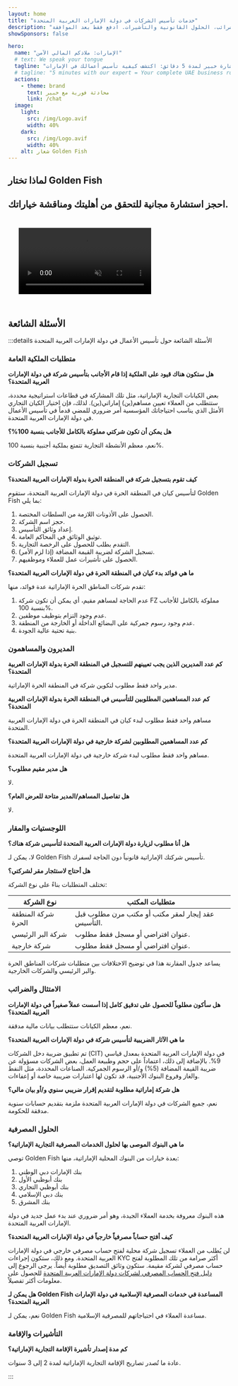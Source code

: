 ```yaml
---
layout: home
title: "خدمات تأسيس الشركات في دولة الإمارات العربية المتحدة"
description: "خدمات خبراء تأسيس ودعم الشركات في دولة الإمارات. تأسيس الشركات، الخدمات المصرفية، الضرائب، الحلول القانونية والتأشيرات. ادفع فقط بعد الموافقة."
showSponsors: false

hero:
  name: "الإمارات: ملاذكم المالي الآمن"
  # text: We speak your tongue
  tagline: "استشارة خبير لمدة 5 دقائق: اكتشف كيفية تأسيس أعمالك في الإمارات <span class='hl'>بدون مخاطر</span>"
  # tagline: "5 minutes with our expert = Your complete UAE business roadmap"
  actions:
    - theme: brand
      text: محادثة فورية مع خبير
      link: /chat
  image:
    light:
      src: /img/Logo.avif
      width: 40%
    dark:
      src: /img/Logo.avif
      width: 40%
    alt: شعار Golden Fish
---
```


<FeatureBlock :card="{
  title: 'دليل تأسيس الشركات',
  details: 'دليل شامل لتأسيس الشركات في **المنطقة الحرة، الخارجية، البر الرئيسي، الفرع**. \n\n* ملكية أجنبية بنسبة 100% متاحة في المناطق الحرة والبر الرئيسي\n* معدلات ضريبية منخفضة - فقط 9% ضريبة الشركات\n* لا توجد ضوابط على العملة - سهولة إعادة رؤوس الأموال\n\n[اعرف المزيد](/uae-business/offer/company-registration/)',
  link: '/uae-business/offer/company-registration/',
  src: {
    light: '/img/iStock-2051326997.avif',
    dark: '/img/iStock-1448478309.jpg',
    width: '100%'
  },
  inversion: false
}" />

<FeatureBlock :card="{
  title: 'الحلول المصرفية',
  details: 'افتح بسهولة حسابات مصرفية تجارية أو شخصية مع البنوك الموثوقة في الإمارات. \n\n* خدمات PRO شاملة للموافقات الحكومية\n* إعداد حزمة مصرفية كاملة\n* **معدل نجاح 96%**\n\n[اعرف المزيد](/uae-business/offer/banking/)',
  link: '/uae-business/offer/banking/',
  src: {
    light: '/img/iStock-2153786564.avif',
    dark: '/img/iStock-2166793628.avif',
    width: '100%'
  },
  inversion: true
}" />

<FeatureBlock :card="{
  title: 'Golden Visa والإقامة',
  details: 'احصل على **Golden Visa** الإماراتية للإقامة طويلة الأمد مع عملية تقديم سلسة. \n\n* **لا حاجة لدخول الإمارات كل 6 أشهر**\n* صالحة لمدة 10 سنوات مع إمكانية التجديد عند الحفاظ على الشروط المؤهلة\n* معدل نجاح 92%\n\n[اعرف المزيد](/uae-business/offer/golden-visa/)',
  link: '/uae-business/offer/golden-visa/',
  src: {
    light: '/img/iStock-1312241253.avif',
    dark: '/img/ILONMASKID.webp',
    width: '100%'
  },
  inversion: false
}" />

<FeatureCards :features="[
  {
    title: 'خدمات الامتثال',
    details: 'يرشدك خبراؤنا عبر متطلبات الامتثال المعقدة في الإمارات، بما في ذلك تقارير ESR وملفات UBO.',
    items: [],
    linkText: 'اعرف المزيد',
    link: '/uae-business/company-registration/Protect-Your-Business',
    icon: {
      light: '/img/iStock-1299393716.avif',
      dark: '/img/iStock-2149731304.avif',
      alt: 'خدمات الامتثال'
    }
  },
  {
    title: 'ضريبة الشركات وضريبة القيمة المضافة',
    details: 'المشورة الخبيرة تضمن الامتثال لالتزامات ضريبة الشركات وضريبة القيمة المضافة مع الهيئة الاتحادية للضرائب (FTA).',
    items: [],
    linkText: 'اعرف المزيد',
    link: '/uae-business/company-registration/accounting-legal',
    icon: {
      light: '/img/iStock-1018285934.avif',
      dark: '/img/iStock-584576538.avif',
      alt: 'الخدمات الضريبية'
    }
  },
  {
    title: 'الخدمات القانونية',
    details: 'يقدم الفريق القانوني المشورة حول قوانين الإمارات المتعلقة بعمليات الاندماج والاستحواذ، إعادة الهيكلة المؤسسية، التمويل، وحل النزاعات.',
    items: [],
    linkText: 'اعرف المزيد',
    link: '/uae-business/company-registration/Protect-Your-Business',
    icon: {
      light: '/img/iStock-650045508.avif',
      dark: '/img/iStock-1498627598.avif',
      alt: 'الخدمات القانونية'
    }
  },
  {
    title: 'المحاسبة وكشوف المرتبات',
    details: 'يدير محاسبونا الشؤون المالية، ويقدمون مسك الدفاتر، التسوية، كشوف المرتبات، ودعم التدقيق، مما يوفر تكاليف التوظيف.',
    items: [],
    linkText: 'اعرف المزيد',
    link: '/resources/contacts',
    icon: {
      light: '/img/iStock-1022793868.avif',
      dark: '/img/iStock-1320130292.jpg',
      alt: 'خدمات المحاسبة'
    }
  },
]" />

## لماذا تختار Golden Fish

<BenefitsList :features="[
  {
    icon: '🏢',
    title: 'خبرة محلية في دولة الإمارات',
    text: 'متخصصون مخصصون في دبي يقدمون إرشادات خبيرة خلال كل خطوة من خطوات العملية.'
  },
  {
    icon: '📊',
    title: 'معدل نجاح مثبت',
    text: 'أكثر من 90% معدل موافقة مع مئات التأشيرات والحسابات المصرفية وتسجيلات الشركات الصادرة من خلال معالجتنا المتميزة.'
  },
  {
    icon: '💸',
    title: '**رسوم مبنية على النجاح**',
    text: '[ادفع فقط بعد الموافقة](/uae-business/benefits/success-based-fees). شفافية كاملة بدون تكاليف خفية.'
  },
]" />

## احجز استشارة مجانية للتحقق من أهليتك ومناقشة خياراتك.

<video autoplay muted playsinline style="padding: 24px">
  <source src="/img/iStock-2185906461.mp4" type="video/mp4">
</video>

<ContactForm buttonText="تحدث مع خبير" />

## الأسئلة الشائعة

:::details الأسئلة الشائعة حول تأسيس الأعمال في دولة الإمارات العربية المتحدة

### متطلبات الملكية العامة

**هل ستكون هناك قيود على الملكية إذا قام الأجانب بتأسيس شركة في دولة الإمارات العربية المتحدة؟**

بعض الكيانات التجارية الإماراتية، مثل تلك المشاركة في قطاعات استراتيجية محددة، ستتطلب من العملاء تعيين مساهم(ين) إماراتي(ين). لذلك، فإن اختيار الكيان التجاري الأمثل الذي يناسب احتياجاتك المؤسسية أمر ضروري للمضي قدماً في تأسيس الأعمال في دولة الإمارات العربية المتحدة.

**هل يمكن أن تكون شركتي مملوكة بالكامل للأجانب بنسبة 100%؟**

نعم، معظم الأنشطة التجارية تتمتع بملكية أجنبية بنسبة 100%.

### تسجيل الشركات

**كيف تقوم بتسجيل شركة في المنطقة الحرة بدولة الإمارات العربية المتحدة؟**

لتأسيس كيان في المنطقة الحرة في دولة الإمارات العربية المتحدة، ستقوم Golden Fish بما يلي:

1. الحصول على الأذونات اللازمة من السلطات المختصة.
2. حجز اسم الشركة.
3. إعداد وثائق التأسيس.
4. توثيق الوثائق في المحاكم العامة.
5. التقدم بطلب للحصول على الرخصة التجارية.
6. تسجيل الشركة لضريبة القيمة المضافة (إذا لزم الأمر).
7. الحصول على تأشيرات عمل للعملاء وموظفيهم.

**ما هي فوائد بدء كيان في المنطقة الحرة في دولة الإمارات العربية المتحدة؟**

تقدم شركات المناطق الحرة الإماراتية عدة فوائد، منها:

1. عدم الحاجة لمساهم مقيم، أي يمكن أن تكون شركة FZ مملوكة بالكامل للأجانب بنسبة 100%.
2. عدم وجود التزام بتوظيف موظفين.
3. عدم وجود رسوم جمركية على البضائع الداخلة أو الخارجة من المنطقة.
4. بنية تحتية عالية الجودة.

### المديرون والمساهمون

**كم عدد المديرين الذين يجب تعيينهم للتسجيل في المنطقة الحرة بدولة الإمارات العربية المتحدة؟**

مدير واحد فقط مطلوب لتكوين شركة في المنطقة الحرة الإماراتية.

**كم عدد المساهمين المطلوبين للتأسيس في المنطقة الحرة بدولة الإمارات العربية المتحدة؟**

مساهم واحد فقط مطلوب لبدء كيان في المنطقة الحرة في دولة الإمارات العربية المتحدة.

**كم عدد المساهمين المطلوبين لشركة خارجية في دولة الإمارات العربية المتحدة؟**

مساهم واحد فقط مطلوب لبدء شركة خارجية في دولة الإمارات العربية المتحدة.

**هل مدير مقيم مطلوب؟**

لا.

**هل تفاصيل المساهم/المدير متاحة للعرض العام؟**

لا.

### اللوجستيات والمقار

**هل أنا مطلوب لزيارة دولة الإمارات العربية المتحدة لتأسيس شركة هناك؟**

لا، يمكن لـ Golden Fish تأسيس شركتك الإماراتية قانونياً دون الحاجة لسفرك.

**هل أحتاج لاستئجار مقر لشركتي؟**

تختلف المتطلبات بناءً على نوع الشركة:

| نوع الشركة | متطلبات المكتب |
| ----------------- | --------------------------------------------------------------------------------------- |
| شركة المنطقة الحرة | عقد إيجار لمقر مكتب أو مكتب مرن مطلوب قبل التأسيس. |
| شركة البر الرئيسي | عنوان افتراضي أو مسجل فقط مطلوب. |
| شركة خارجية | عنوان افتراضي أو مسجل فقط مطلوب. |

يساعد جدول المقارنة هذا في توضيح الاختلافات بين متطلبات شركات المناطق الحرة والبر الرئيسي والشركات الخارجية.

### الامتثال والضرائب

**هل سأكون مطلوباً للحصول على تدقيق كامل إذا أسست عملاً صغيراً في دولة الإمارات العربية المتحدة؟**

نعم، معظم الكيانات ستتطلب بيانات مالية مدققة.

**ما هي الآثار الضريبية لتأسيس شركة في دولة الإمارات العربية المتحدة؟**

تم تطبيق ضريبة دخل الشركات (CIT) في دولة الإمارات العربية المتحدة بمعدل قياسي 9%. بالإضافة إلى ذلك، اعتماداً على حجم وطبيعة العمل، بعض الشركات مسؤولة عن ضريبة القيمة المضافة (5%) و/أو الرسوم الجمركية. الصناعات المحددة، مثل النفط والغاز وفروع البنوك الأجنبية، قد تكون لها اعتبارات ضريبية خاصة أو إعفاءات.

**هل شركة إماراتية مطلوبة لتقديم إقرار ضريبي سنوي و/أو بيان مالي؟**

نعم، جميع الشركات في دولة الإمارات العربية المتحدة ملزمة بتقديم حسابات سنوية مدققة للحكومة.

### الحلول المصرفية

**ما هي البنوك الموصى بها لحلول الخدمات المصرفية التجارية الإماراتية؟**

توصي Golden Fish بعدة خيارات من البنوك المحلية الإماراتية، منها:

1. بنك الإمارات دبي الوطني
2. بنك أبوظبي الأول
3. بنك أبوظبي التجاري
4. بنك دبي الإسلامي
5. بنك المشرق

هذه البنوك معروفة بخدمة العملاء الجيدة، وهو أمر ضروري عند بدء عمل جديد في دولة الإمارات العربية المتحدة.

**كيف أفتح حساباً مصرفياً خارجياً في دولة الإمارات العربية المتحدة؟**

لن يُطلب من العملاء تسجيل شركة محلية لفتح حساب مصرفي خارجي في دولة الإمارات العربية المتحدة. ومع ذلك، ستكون إجراءات KYC أكثر صرامة من تلك المطلوبة لفتح حساب مصرفي لشركة مقيمة. ستكون وثائق التصديق مطلوبة أيضاً. يرجى الرجوع إلى [دليل فتح الحساب المصرفي لشركات دولة الإمارات العربية المتحدة](./uae-business/company-registration/banking) للحصول على معلومات أكثر تفصيلاً.

**هل يمكن لـ Golden Fish المساعدة في خدمات المصرفية الإسلامية في دولة الإمارات العربية المتحدة؟**

نعم، يمكن لـ Golden Fish مساعدة العملاء في احتياجاتهم للمصرفية الإسلامية.

### التأشيرات والإقامة

**كم مدة إصدار تأشيرة الإقامة التجارية الإماراتية؟**

عادة ما تُصدر تصاريح الإقامة التجارية الإماراتية لمدة 2 إلى 3 سنوات.

:::